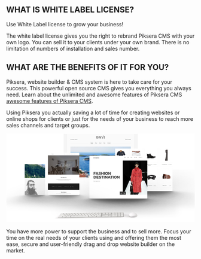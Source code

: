 ## WHAT IS WHITE LABEL LICENSE?
Use White Label license to grow your business!

The white label license gives you the right to rebrand Piksera CMS with your own logo. You can sell it to your clients under your own brand. There is no limitation of numbers of installation and sales number.

## WHAT ARE THE BENEFITS OF IT FOR YOU?
Piksera, website builder & CMS system is here to take care for your success. This powerful open source CMS gives you everything you always need. Learn about the unlimited and awesome features of Piksera CMS [awesome features of Piksera CMS](https://piksera.org/features "").

Using Piksera you actually saving a lot of time for creating websites or online shops for clients or just for the needs of your business to reach more sales channels and target groups.

![screenshot.jpg](./screenshot.jpg "")

You have more power to support the business and to sell more. Focus your time on the real needs of your clients using and offering them the most ease, secure and user-friendly drag and drop website builder on the market.
